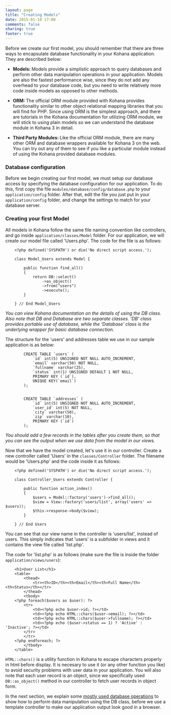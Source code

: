 ```yaml
---
layout: page
title: "Creating Models"
date: 2015-01-10 17:00
comments: false
sharing: true
footer: true
---
```


Before we create our first model, you should remember that there are three ways to encapsulate database functionality in your Kohana application. They are described below:

* <strong>Models: </strong>Models provide a simplistic approach to query databases and perform other data manipulation operations in your application. Models are also the fastest performance wise, since they do not add any overhead to your database code, but you need to write relatively more code inside models as opposed to other methods.

* <strong>ORM: </strong>The official ORM module provided with Kohana provides functionality similar to other object relational mapping libraries that you will find for PHP. Since using ORM is the simplest approach, and there are tutorials in the Kohana documentation for utilizing ORM module, we will stick to using plain models so we can understand the database module in Kohana 3 in detail. 

* <strong>Third Party Modules: </strong> Like the official ORM module, there are many other ORM and database wrappers available for Kohana 3 on the web. You can try out any of them to see if you like a particular module instead of using the Kohana provided database modules. 

### Database configuration
Before we begin creating our first model, we must setup our database access by specifying the database configuration for our application. To do this, first copy the file <code>modules/database/config/database.php</code> to your <code>application/config</code> folder. After that, edit the file you just put in your <code>application/config</code> folder, and change the settings to match for your database server.

### Creating your first Model
All models in Kohana follow the same file naming convention like controllers, and go inside <code>application/classes/Model</code> folder. For our application, we will create our model file called 'Users.php'. The code for the file is as follows:


		<?php defined('SYSPATH') or die('No direct script access.');

		class Model_Users extends Model {

			public function find_all()
			{
				return DB::select()
					->as_object()
					->from("users")
					->execute();
			}

		} // End Model_Users

<em>You can view Kohana documentation on the details of using the DB class. Also note that DB and Database are two separate classes. 'DB' class provides portable use of database, while the 'Database' class is the underlying wrapper for basic database connection.</em>

The structure for the 'users' and addresses table we use in our sample application is as below:
	
			CREATE TABLE `users` (
				`id` int(5) UNSIGNED NOT NULL AUTO_INCREMENT,
				`email` varchar(50) NOT NULL,
				`fullname` varchar(25),
				`status` int(1) UNSIGNED DEFAULT 1 NOT NULL,
				PRIMARY KEY (`id`),
				UNIQUE KEY(`email`)
			);
			
			
			CREATE TABLE `addresses` (
				`id` int(5) UNSIGNED NOT NULL AUTO_INCREMENT,
				`user_id` int(5) NOT NULL,
				`city` varchar(50),
				`zip` varchar(10),
				PRIMARY KEY (`id`)
			);
			
<em>You should add a few records in the tables after you create them, so that you can see the output when we use data from the model in our views.</em>

Now that we have the model created, let's use it in our controller. Create a new controller called 'Users' in the <code>classes/Controller</code> folder. The filename would be 'Users.php' and the code inside it as follows:

		<?php defined('SYSPATH') or die('No direct script access.');

		class Controller_Users extends Controller {

			public function action_index()
			{
				$users = Model::factory('users')->find_all();
				$view = View::factory('users/list', array('users' => $users));
				$this->response->body($view);
			}

		} // End Users

You can see that our view name in the controller is 'users/list', instead of users. This simply indicates that 'users' is a subfolder in views and it contains the view file called 'list.php'.

The code for 'list.php' is as follows (make sure the file is inside the folder <code>application/views/users</code>):

		<h1>User List</h1>
		<table>
			<thead>
				<tr><th>ID</th><th>Email</th><th>Full Name</th><th>Status</th></tr>
			</thead>
			<tbody>
		<?php foreach($users as $user): ?>
			<tr>
				<td><?php echo $user->id; ?></td>
				<td><?php echo HTML::chars($user->email); ?></td>
				<td><?php echo HTML::chars($user->fullname); ?></td>
				<td><?php echo ($user->status == 1) ? 'Active' : 'Inactive'; ?></td>
			</tr>
			</tr>
		<?php endforeach; ?>
			</tbody>
		</table>

<code>HTML::chars()</code> is a utility function in Kohana to escape characters properly in html before display. It is necesary to use it (or any other function you like) to avoid security problems with user data in your application.
You will also note that each user record is an object, since we specifically used <code>DB::as_object()</code> method in our controller to fetch user records in object form.

In the next section, we explain some [mostly used database operations](/application/data-manipulation) to show how to perform data manipulation using the DB class, before we use a template controller to make our application output look good in a browser.




